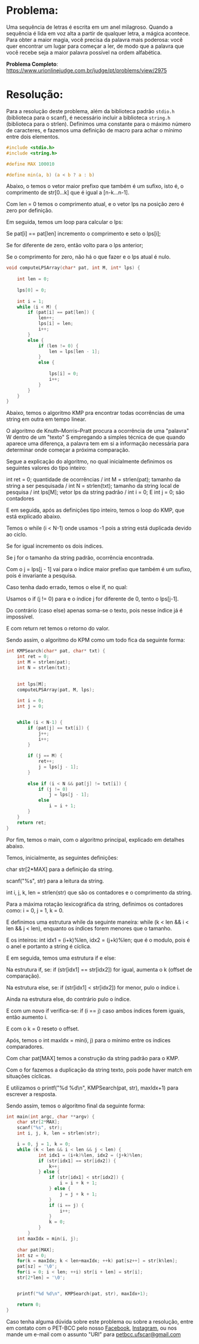 # Problema:

Uma sequência de letras é escrita em um anel milagroso. Quando a sequência é lida em voz alta a partir de qualquer letra, a mágica acontece. Para obter a maior magia, você precisa da palavra mais poderosa: você quer encontrar um lugar para começar a ler, de modo que a palavra que você recebe seja a maior palavra possível na ordem alfabética.

**Problema Completo**: https://www.urionlinejudge.com.br/judge/pt/problems/view/2975

# Resolução:

Para a resolução deste problema, além da biblioteca padrão `stdio.h` (biblioteca para o scanf), é necessário incluir a biblioteca `string.h` (biblioteca para o strlen). Definimos uma constante para o máximo número de caracteres, e fazemos uma definição de macro para achar o mínimo entre dois elementos.

```c
#include <stdio.h>
#include <string.h>

#define MAX 100010

#define min(a, b) (a < b ? a : b)
```

Abaixo, o temos o vetor maior prefixo que também é um sufixo, isto é, o comprimento de str[0...k] que é igual a [n-k...n-1].

Com len = 0 temos o comprimento atual, e o vetor lps na posição zero é zero por definição.

Em seguida, temos um loop para calcular o lps:

Se pat[i] == pat[len] incremento o comprimento e seto o lps[i];

Se for diferente de zero, então volto para o lps anterior;

Se o comprimento for zero, não há o que fazer e o lps atual é nulo.

```c
void computeLPSArray(char* pat, int M, int* lps) { 
    
    int len = 0; 
  
    lps[0] = 0;
  
    int i = 1; 
    while (i < M) { 
        if (pat[i] == pat[len]) { 
            len++; 
            lps[i] = len; 
            i++; 
        } 
        else {  
            if (len != 0) {
                len = lps[len - 1]; 
            } 
            else {
             
                lps[i] = 0; 
                i++; 
            } 
        } 
    } 
} 
```

Abaixo, temos o algoritmo KMP pra encontrar todas ocorrências de uma string em outra em tempo linear.

O algoritmo de Knuth–Morris–Pratt procura a ocorrência de uma "palavra" W dentro de um "texto" S empregando a simples técnica de que quando aparece uma diferença, a palavra tem em si a informação necessária para determinar onde começar a próxima comparação.

Segue a explicação do algoritmo, no qual inicialmente definimos os seguintes valores do tipo inteiro:

int ret = 0; quantidade de ocorrências / int M = strlen(pat); tamanho da string a ser pesquisada / int N = strlen(txt); tamanho da string local de pesquisa / int lps[M]; vetor lps da string padrão / int i = 0; E int j = 0; são contadores

E em seguida, após as definições tipo inteiro, temos o loop do KMP, que está explicado abaixo.

Temos o while (i < N-1) onde usamos -1 pois a string está duplicada devido ao ciclo.

Se for igual incremento os dois índices.

Se j for o tamanho da string padrão, ocorrência encontrada.

Com o j = lps[j - 1] vai para o índice maior prefixo que também é um sufixo, pois é invariante a pesquisa.

Caso tenha dado errado, temos o else if, no qual:

Usamos o if (j != 0) para e o índice j for diferente de 0, tento o lps[j-1].

Do contrário (caso else) apenas soma-se o texto, pois nesse índice já é impossível.

E com return ret temos o retorno do valor.

Sendo assim, o algoritmo do KPM como um todo fica da seguinte forma:

```c
int KMPSearch(char* pat, char* txt) { 
    int ret = 0;
    int M = strlen(pat);
    int N = strlen(txt);
  

    int lps[M];
    computeLPSArray(pat, M, lps); 
  
    int i = 0;
    int j = 0;


    while (i < N-1) {
        if (pat[j] == txt[i]) {
            j++; 
            i++; 
        } 
  
        if (j == M) {
            ret++; 
            j = lps[j - 1];
        } 
  
        else if (i < N && pat[j] != txt[i]) { 
            if (j != 0)
                j = lps[j - 1]; 
            else
                i = i + 1;
        } 
    } 
    return ret;
} 
```

Por fim, temos o main, com o algoritmo principal, explicado em detalhes abaixo.

Temos, inicialmente, as seguintes definições:

char str[2*MAX] para a definição da string.

scanf("%s", str) para a leitura da string.

int i, j, k, len = strlen(str) que são os contadores e o comprimento da string.

Para a máxima rotação lexicográfica da string, definimos os contadores como: i = 0, j = 1, k = 0.

E definimos uma estrutura while da seguinte maneira: while (k < len && i < len && j < len), enquanto os índices forem menores que o tamanho.

E os inteiros: int idx1 = (i+k)%len, idx2 = (j+k)%len; que é o modulo, pois é o anel e portanto a string é cíclica.

E em seguida, temos uma estrutura if e else:

Na estrutura if, se: if (str[idx1] == str[idx2]) for igual, aumenta o k (offset de comparação).

Na estrutura else, se: if (str[idx1] < str[idx2]) for menor, pulo o índice i.

Ainda na estrutura else, do contrário pulo o índice.

E com um novo if verifica-se: if (i == j) caso ambos índices forem iguais, então aumento i.

E com o k = 0 reseto o offset.

Após, temos o int maxIdx = min(i, j) para o mínimo entre os índices comparadores.

Com char pat[MAX] temos a construção da string padrão para o KMP.

Com o for fazemos a duplicação da string texto, pois pode haver match em situações cíclicas.

E utilizamos o printf("%d %d\n", KMPSearch(pat, str), maxIdx+1) para escrever a resposta.

Sendo assim, temos o algoritmo final da seguinte forma:

```c
int main(int argc, char **argv) {
    char str[2*MAX];
    scanf("%s", str);
    int i, j, k, len = strlen(str);

    i = 0, j = 1, k = 0;
    while (k < len && i < len && j < len) {
            int idx1 = (i+k)%len, idx2 = (j+k)%len;
            if (str[idx1] == str[idx2]) {
                k++;
            } else {
                if (str[idx1] < str[idx2]) {
                    i = i + k + 1;
                } else {
                    j = j + k + 1;
                }
                if (i == j) {
                    i++;
                }
                k = 0;
            } 
        }
    int maxIdx = min(i, j);
    
    char pat[MAX];
    int sz = 0;
    for(k = maxIdx; k < len+maxIdx; ++k) pat[sz++] = str[k%len];
    pat[sz] = '\0';
    for(i = 0; i < len; ++i) str[i + len] = str[i];
    str[2*len] = '\0';


    printf("%d %d\n", KMPSearch(pat, str), maxIdx+1);

    return 0;
}
```

Caso tenha alguma dúvida sobre este problema ou sobre a resolução, entre em contato com o PET-BCC pelo nosso
[Facebook](https://www.facebook.com/petbcc/),
[Instagram](https://www.instagram.com/petbcc.ufscar/),
ou nos mande um e-mail com o assunto "URI" para  petbcc.ufscar@gmail.com

